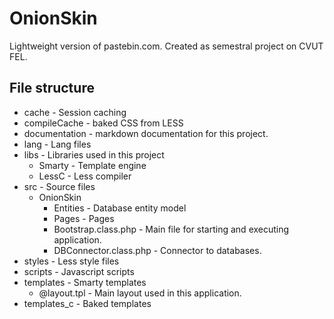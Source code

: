 # OnionSkin
Lightweight version of pastebin.com. Created as semestral project on CVUT FEL.


## File structure

 * cache - Session caching
 * compileCache - baked CSS from LESS
 * documentation - markdown documentation for this project.
 * lang - Lang files
 * libs - Libraries used in this project
 	* Smarty - Template engine
 	* LessC - Less compiler
 * src - Source files
 	* OnionSkin
	 	* Entities - Database entity model
	 	* Pages - Pages
	 	* Bootstrap.class.php - Main file for starting and executing application.
	 	* DBConnector.class.php - Connector to databases.
 * styles - Less style files
 * scripts - Javascript scripts
 * templates - Smarty templates
	 * @layout.tpl - Main layout used in this application.
 * templates_c - Baked templates  
